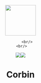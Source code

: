 <div id="header" align="center">
     <img src="https://media.giphy.com/media/xTk9ZOk8WmSKQpFg1W/giphy.gif" alt="" width="100"/>
  <br/>
        
          <br/>
     <br/>
<img src="https://hits.seeyoufarm.com/api/count/incr/badge.svg?url=https%3A%2F%2Fgithub.com%2Fcode-xhyun&count_bg=%2300CC00&title_bg=%23000000&icon=github.svg&icon_color=%2300CC00&title=HIT&edge_flat=false"/><img src="https://hits.seeyoufarm.com/api/count/incr/badge.svg?url=https%3A%2F%2Fgithub.com%2Fcode-xhyun&count_bg=%2300CC00&title_bg=%23000000&icon=github.svg&icon_color=%2300CC00&title=HIT&edge_flat=false"/>

  <h1>
  Corbin
  </h1>
  


   <img src="https://github-profile-trophy.vercel.app/?username=code-xhyun&column=4&no-frame=true&theme=matrix" alt=""/>
  </br>
  

   <img src="https://github-readme-stats.vercel.app/api/top-langs/?username=code-xhyun&title_color=00CC00&text_color=00CC00&bg_color=000000&border_color=00CC00" alt=""/>

</br>
    <img src="https://github-readme-streak-stats.herokuapp.com/?user=code-xhyun&theme=hacker" alt=""/>
</br>



 


</div>

